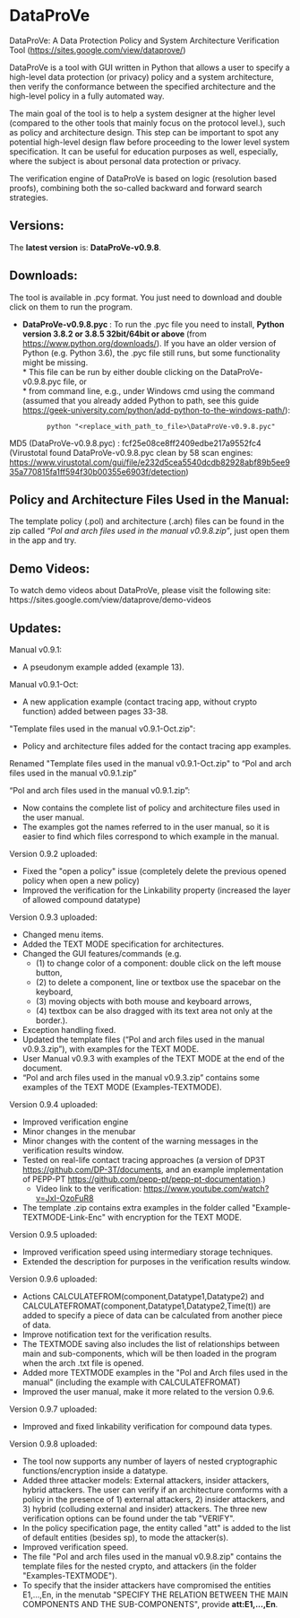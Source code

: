 # DataProVe
DataProVe: A Data Protection Policy and System Architecture Verification Tool (https://sites.google.com/view/dataprove/)

DataProVe is a tool with GUI written in Python that allows a user to specify a high-level data protection (or privacy) policy and a system architecture, then verify the conformance between the specified architecture and the high-level policy in a fully automated way. 

The main goal of the tool is to help a system designer at the higher level (compared to the other tools that mainly focus on the protocol level.), such as policy and architecture design. This step can be important to spot any potential high-level design flaw before proceeding to the lower level system specification. It can be useful for education purposes as well, especially, where the subject is about personal data protection or privacy.  

The verification engine of DataProVe is based on logic (resolution based proofs), combining both the so-called backward and forward search strategies. 

<h2> Versions: </h2>
The <b>latest version</b> is: <b>DataProVe-v0.9.8</b>.

<h2> Downloads: </h2>
The tool is available in .pcy format. You just need to download and double click on them to run the program. 

- <b> DataProVe-v0.9.8.pyc  </b>: To run the .pyc file you need to install, <b> Python version 3.8.2 or 3.8.5 32bit/64bit or above </b> (from https://www.python.org/downloads/). If you have an older version of Python (e.g. Python 3.6), the .pyc file still runs, but some functionality might be missing.          
      * This file can be run by either double clicking on the DataProVe-v0.9.8.pyc file, or    
      * from command line, e.g., under Windows cmd using the command (assumed that you already added Python to path, see this guide https://geek-university.com/python/add-python-to-the-windows-path/): 

            python "<replace_with_path_to_file>\DataProVe-v0.9.8.pyc" 

MD5 (DataProVe-v0.9.8.pyc) : fcf25e08ce8ff2409edbe217a9552fc4    
(Virustotal found DataProVe-v0.9.8.pyc clean by 58 scan engines: https://www.virustotal.com/gui/file/e232d5cea5540dcdb82928abf89b5ee935a770815fa1ff594f30b00355e6903f/detection)


<h2> Policy and Architecture Files Used in the Manual: </h2>
The template policy (.pol) and architecture (.arch) files can be found in the zip called <i>“Pol and arch files used in the manual v0.9.8.zip”</i>, just open them in the app and try. 

<h2> Demo Videos: </h2>
To watch demo videos about DataProVe, please visit the following site: https://sites.google.com/view/dataprove/demo-videos

<h2> Updates: </h2> 

Manual v0.9.1:
- A pseudonym example added (example 13).

Manual v0.9.1-Oct:
- A new application example (contact tracing app, without crypto function) added between pages 33-38. 

"Template files used in the manual v0.9.1-Oct.zip": 
- Policy and architecture files added for the contact tracing app examples. 

Renamed "Template files used in the manual v0.9.1-Oct.zip" to “Pol and arch files used in the manual v0.9.1.zip”

“Pol and arch files used in the manual v0.9.1.zip”: 
 - Now contains the complete list of policy and architecture files used in the user manual. 
 - The examples got the names referred to in the user manual, so it is easier to find which files correspond to which example in the manual.  

Version 0.9.2 uploaded: 
 - Fixed the "open a policy" issue (completely delete the previous opened policy when open a new policy) 
 - Improved the verification for the Linkability property (increased the layer of allowed compound datatype)
 
Version 0.9.3 uploaded: 
 - Changed menu items.
 - Added the TEXT MODE specification for architectures. 
 - Changed the GUI features/commands (e.g. 
     - (1) to change color of a component: double click on the left mouse button, 
     - (2) to delete a component, line or textbox use the spacebar on the keyboard, 
     - (3) moving objects with both mouse and keyboard arrows, 
     - (4) textbox can be also dragged with its text area not only at the border.).
 - Exception handling fixed.
 - Updated the template files (“Pol and arch files used in the manual v0.9.3.zip”), with examples for the TEXT MODE. 
 - User Manual v0.9.3 with examples of the TEXT MODE at the end of the document. 
 - “Pol and arch files used in the manual v0.9.3.zip” contains some examples of the TEXT MODE (Examples-TEXTMODE). 
 
 Version 0.9.4 uploaded:
 - Improved verification engine
 - Minor changes in the menubar
 - Minor changes with the content of the warning messages in the verification results window.
 - Tested on real-life contact tracing approaches (a version of DP3T https://github.com/DP-3T/documents, and an example implementation of PEPP-PT https://github.com/pepp-pt/pepp-pt-documentation.) 
   - Video link to the verification: https://www.youtube.com/watch?v=JxI-OzoFuR8 
 - The template .zip contains extra examples in the folder called "Example-TEXTMODE-Link-Enc" with encryption for the TEXT MODE.
 
 Version 0.9.5 uploaded:
 - Improved verification speed using intermediary storage techniques. 
 - Extended the description for purposes in the verification results window. 

Version 0.9.6 uploaded:
 - Actions CALCULATEFROM(component,Datatype1,Datatype2) and CALCULATEFROMAT(component,Datatype1,Datatype2,Time(t)) are added to specify a piece of data can be calculated from another piece of data. 
 - Improve notification text for the verification results.  
 - The TEXTMODE saving also includes the list of relationships between main and sub-components, which will be then loaded in the program when the arch .txt file is opened. 
 - Added more TEXTMODE examples in the "Pol and Arch files used in the manual" (including the example with CALCULATEFROMAT)
 - Improved the user manual, make it more related to the version 0.9.6.

Version 0.9.7 uploaded:
 - Improved and fixed linkability verification for compound data types.  

Version 0.9.8 uploaded:
- The tool now supports any number of layers of nested cryptographic functions/encryption inside a datatype. 
- Added three attacker models: External attackers, insider attackers, hybrid attackers. The user can verify if an architecture comforms with a policy in the presence of 1) external attackers, 2) insider attackers, and 3) hybrid (colluding external and insider) attackers. The three new verification options can be found under the tab "VERIFY".
- In the policy specification page, the entity called "att" is added to the list of default entities (besides sp), to mode the attacker(s).
- Improved verification speed. 
- The file "Pol and arch files used in the manual v0.9.8.zip" contains the template files for the nested crypto, and attackers (in the folder "Examples-TEXTMODE").
- To specify that the insider attackers have compromised the entities E1,...,En, in the menutab "SPECIFY THE RELATION BETWEEN THE MAIN COMPONENTS AND THE SUB-COMPONENTS", provide <b>att:E1,...,En</b>. 
